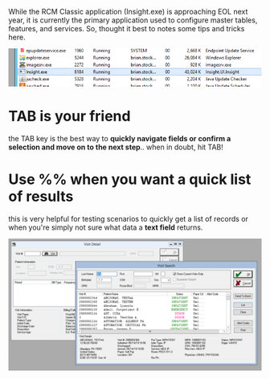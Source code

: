 While the RCM Classic application (Insight.exe) is approaching EOL next year, it is currently the primary application used to configure master tables, features, and services. So, thought it best to notes some tips and tricks here.

![image.png](/.attachments/image-448a7025-91de-4f7d-a6bb-65b789d76ccc.png)

# TAB is your friend
the TAB key is the best way to **quickly navigate fields or confirm a selection and move on to the next step**.. when in doubt, hit TAB!

# Use %% when you want a quick list of results
this is very helpful for testing scenarios to quickly get a list of records or when you're simply not sure what data a **text field** returns.

![image.png](/.attachments/image-cf478c8d-f8da-480f-b6c3-03b6f6e63e7d.png)

